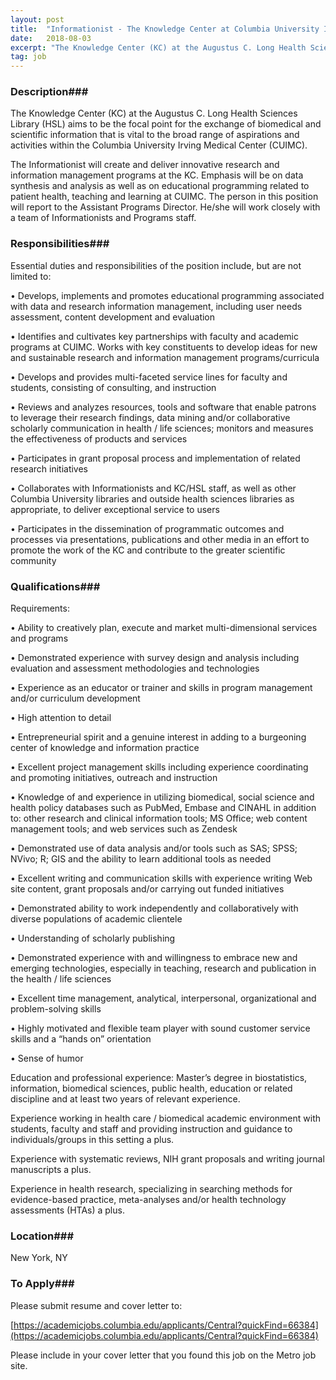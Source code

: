 ```yaml
---
layout: post
title:  "Informationist - The Knowledge Center at Columbia University Irving Medical Center"
date:   2018-08-03
excerpt: "The Knowledge Center (KC) at the Augustus C. Long Health Sciences Library (HSL) aims to be the focal point for the exchange of biomedical and scientific information that is vital to the broad range of aspirations and activities within the Columbia University Irving Medical Center (CUIMC). The Informationist will create..."
tag: job
---
```


### Description###

The Knowledge Center (KC) at the Augustus C. Long Health Sciences Library (HSL) aims to be the focal point for the exchange of biomedical and scientific information that is vital to the broad range of aspirations and activities within the Columbia University Irving Medical Center (CUIMC).

The Informationist will create and deliver innovative research and information management programs at the KC. Emphasis will be on data synthesis and analysis as well as on educational programming related to patient health, teaching and learning at CUIMC. The person in this position will report to the Assistant Programs Director. He/she will work closely with a team of Informationists and Programs staff.


### Responsibilities###

Essential duties and responsibilities of the position include, but are not limited to:


• 	Develops, implements and promotes educational programming associated with data and research information management, including user needs assessment, content development and evaluation


• 	Identifies and cultivates key partnerships with faculty and academic programs at CUIMC.  Works with key constituents to develop ideas for new and sustainable research and information management programs/curricula


• 	Develops and provides multi-faceted service lines for faculty and students, consisting of consulting, and instruction 


• 	Reviews and analyzes resources, tools and software that enable patrons to leverage their research findings, data mining and/or collaborative scholarly communication in health / life sciences; monitors and measures the effectiveness of products and services


• 	Participates in grant proposal process and implementation of related research initiatives


• 	Collaborates with Informationists and KC/HSL staff, as well as other Columbia University libraries and outside health sciences libraries as appropriate, to deliver exceptional service to users


• 	Participates in the dissemination of programmatic outcomes and processes via presentations, publications and other media in an effort to promote the work of the KC and contribute to the greater scientific community




### Qualifications###

Requirements:

• 	Ability to creatively plan, execute and market multi-dimensional services and programs


• 	Demonstrated experience with survey design and analysis including evaluation and assessment methodologies and technologies


• 	Experience as an educator or trainer and skills in program management and/or curriculum development


• 	High attention to detail


• 	Entrepreneurial spirit and a genuine interest in adding to a burgeoning center of knowledge and information practice


• 	   Excellent project management skills including experience coordinating and promoting initiatives, outreach and instruction


• 	Knowledge of and experience in utilizing biomedical, social science and health policy databases such as PubMed, Embase and CINAHL in addition to: other research and clinical information tools; MS Office; web content management tools; and web services such as Zendesk


• 	Demonstrated use of data analysis and/or tools such as SAS; SPSS; NVivo; R; GIS and the ability to learn additional tools as needed


• 	Excellent writing and communication skills with experience writing Web site content, grant proposals and/or carrying out funded initiatives


• 	Demonstrated ability to work independently and collaboratively with diverse populations of academic clientele


• 	Understanding of scholarly publishing


• 	Demonstrated experience with and willingness to embrace new and emerging technologies, especially in teaching, research and publication in the health / life sciences


• 	Excellent time management, analytical, interpersonal, organizational and problem-solving skills


• 	Highly motivated and flexible team player with sound customer service skills and a “hands on” orientation


• 	Sense of humor


Education and professional experience: 
Master’s degree in biostatistics, information, biomedical sciences, public health, education or related discipline and at least two years of relevant experience. 

Experience working in health care / biomedical academic environment with students, faculty and staff and providing instruction and guidance to individuals/groups in this setting a plus.

Experience with systematic reviews, NIH grant proposals and writing journal manuscripts a plus.

Experience in health research, specializing in searching methods for evidence-based practice, meta-analyses and/or health technology assessments (HTAs) a plus.





### Location###

New York, NY




### To Apply###

Please submit resume and cover letter to:

[https://academicjobs.columbia.edu/applicants/Central?quickFind=66384](https://academicjobs.columbia.edu/applicants/Central?quickFind=66384)

Please include in your cover letter that you found this job on the Metro job site.






